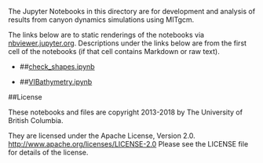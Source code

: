 The Jupyter Notebooks in this directory are for development and analysis of 
results from canyon dynamics simulations using MITgcm.

The links below are to static renderings of the notebooks via
[nbviewer.jupyter.org](http://nbviewer.jupyter.org/).
Descriptions under the links below are from the first cell of the notebooks
(if that cell contains Markdown or raw text).

* ##[check_shapes.ipynb](http://nbviewer.jupyter.org/urls/bitbucket.org/canyonsubc/multipleCanyons/raw/tip/notebooks/check_shapes.ipynb)  
    
* ##[VIBathymetry.ipynb](http://nbviewer.jupyter.org/urls/bitbucket.org/canyonsubc/multipleCanyons/raw/tip/notebooks/VIBathymetry.ipynb)  
    

##License

These notebooks and files are copyright 2013-2018
by The University of British Columbia.

They are licensed under the Apache License, Version 2.0.
http://www.apache.org/licenses/LICENSE-2.0
Please see the LICENSE file for details of the license.

